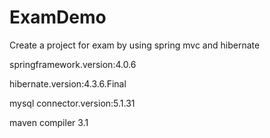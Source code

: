 # ExamDemo
Create a project for exam by using spring mvc and hibernate

springframework.version:4.0.6

hibernate.version:4.3.6.Final

mysql connector.version:5.1.31

maven compiler 3.1

